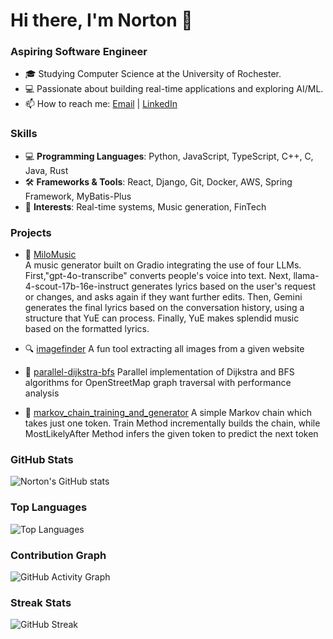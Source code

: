 # Hi there, I'm Norton 👋
### Aspiring Software Engineer
- 🎓 Studying Computer Science at the University of Rochester.
- 💻 Passionate about building real-time applications and exploring AI/ML.
- 📫 How to reach me: [Email](mailto:futuresdehi@gmail.com) | [LinkedIn](https://www.linkedin.com/in/norton-gu-322737278/)

### Skills
- 💻 **Programming Languages**: Python, JavaScript, TypeScript, C++, C, Java, Rust
- 🛠️ **Frameworks & Tools**: React, Django, Git, Docker, AWS, Spring Framework, MyBatis-Plus
- 🎯 **Interests**: Real-time systems, Music generation, FinTech

### Projects
- 🎵 [MiloMusic](https://github.com/futurespyhi/MiloMusic)  
  A music generator built on Gradio integrating the use of four LLMs. First,"gpt-4o-transcribe" converts people's voice into text. Next, llama-4-scout-17b-16e-instruct generates lyrics based on the user's request or changes, and asks again if they want further edits. Then, Gemini generates the final lyrics based on the conversation history, using a structure that YuE can process. Finally, YuE makes splendid music based on the formatted lyrics.
  
- 🔍 [imagefinder](https://github.com/futurespyhi/imagefinder)
  A fun tool extracting all images from a given website

- 🔄 [parallel-dijkstra-bfs](https://github.com/futurespyhi/parallel-dijkstra-bfs)
  Parallel implementation of Dijkstra and BFS algorithms for OpenStreetMap graph traversal with performance analysis

- 🔮 [markov_chain_training_and_generator](https://github.com/futurespyhi/markov_chain_training_and_generator)
  A simple Markov chain which takes just one token. Train Method incrementally builds the chain, while MostLikelyAfter Method infers the given token to predict the next token

### GitHub Stats
![Norton's GitHub stats](https://github-readme-stats.vercel.app/api?username=futurespyhi&show_icons=true&theme=radical)

### Top Languages
![Top Languages](https://github-readme-stats.vercel.app/api/top-langs/?username=futurespyhi&layout=compact&theme=radical)

### Contribution Graph
![GitHub Activity Graph](https://activity-graph.herokuapp.com/graph?username=futurespyhi&theme=github)

### Streak Stats
![GitHub Streak](https://github-readme-streak-stats.herokuapp.com/?user=futurespyhi&theme=radical)
